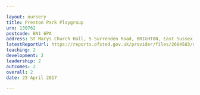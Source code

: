 ```yaml
---

layout: nursery
title: Preston Park Playgroup
urn: 130762
postcode: BN1 6PA
address: St Marys Church Hall, 5 Surrenden Road, BRIGHTON, East Sussex, BN1 6PA
latestReportUrl: https://reports.ofsted.gov.uk/provider/files/2684583/urn/130762.pdf
teaching: 2
development: 2
leadership: 2
outcomes: 2
overall: 2
date: 25 April 2017

---
```

